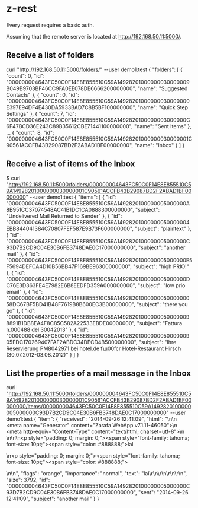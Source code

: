 # z-rest

Every request requires a basic auth.

Assuming that the remote server is located at http://192.168.50.11:5000/.

## Receive a list of folders
curl "http://192.168.50.11:5000/folders/" --user demo1:test
{
  "folders": [
    {
      "count": 0,
      "id": "000000004643FC50C0F14E8E855510C59A14928201000000030000009B049B9703BF46CC9FA0EE078DE6666200000000",
      "name": "Suggested Contacts"
    },
    {
      "count": 0,
      "id": "000000004643FC50C0F14E8E855510C59A14928201000000030000000E397E94DF4E430DA5933BAD7C8B5BF100000000",
      "name": "Quick Step Settings"
    },
    {
      "count": 7,
      "id": "000000004643FC50C0F14E8E855510C59A1492820100000003000000C6F47BCD36E243C89B35612CBE71441100000000",
      "name": "Sent Items"
    },
    ...
    {
      "count": 8,
      "id": "000000004643FC50C0F14E8E855510C59A14928201000000030000001C90561ACCFB43B29087BD2F2ABAD1BF00000000",
      "name": "Inbox"
    }
  ]
}

## Receive a list of items of the Inbox

$ curl "http://192.168.50.11:5000/folders/000000004643FC50C0F14E8E855510C59A14928201000000030000001C90561ACCFB43B29087BD2F2ABAD1BF00000000" --user demo1:test
{
  "items": [
    {
      "id": "000000004643FC50C0F14E8E855510C59A1492820100000005000000A8B951CC37074548AC41B1DC1CA0888300000000",
      "subject": "Undelivered Mail Returned to Sender"
    },
    {
      "id": "000000004643FC50C0F14E8E855510C59A14928201000000050000004EBB844041384C70807FEF587E9B73F600000000",
      "subject": "plaintext"
    },
    {
      "id": "000000004643FC50C0F14E8E855510C59A1492820100000005000000C93D7B2CD9C04E30B6FB3748DAE0C17000000000",
      "subject": "another mail"
    },
    {
      "id": "000000004643FC50C0F14E8E855510C59A1492820100000005000000E5F5694DEFCA4D10B56BB47F169BE96300000000",
      "subject": "high PRIO!"
    },
    {
      "id": "000000004643FC50C0F14E8E855510C59A1492820100000005000000DC76E3D363FE4E7982E6B8EEDFD359A000000000",
      "subject": "low prio email"
    },
    {
      "id": "000000004643FC50C0F14E8E855510C59A1492820100000005000000058DC67BF5BD41B48F7619B8B600EC3B00000000",
      "subject": "there you go"
    },
    {
      "id": "000000004643FC50C0F14E8E855510C59A149282010000000500000098891B1DB8EA4F8C85C582A22533EBDE00000000",
      "subject": "Fattura n.000488 del 30042013"
    },
    {
      "id": "000000004643FC50C0F14E8E855510C59A1492820100000005000000905FDC170269407FAF2ABDC34DECD4B500000000",
      "subject": "Ihre Reservierung PM8042971 bei hotel.de f\u00fcr Hotel-Restaurant Hirsch (30.07.2012-03.08.2012)"
    }
  ]
}


## List the properties of a mail message in the Inbox

curl "http://192.168.50.11:5000/folders/000000004643FC50C0F14E8E855510C59A14928201000000030000001C90561ACCFB43B29087BD2F2ABAD1BF00000000/items/000000004643FC50C0F14E8E855510C59A1492820100000005000000C93D7B2CD9C04E30B6FB3748DAE0C17000000000" --user demo1:test
{
  "item": {
    "received": "2014-09-26 12:41:09",
    "html": "<!DOCTYPE HTML PUBLIC \"-//W3C//DTD HTML 4.01 Transitional//EN\" \"http://www.w3.org/TR/html4/loose.dtd\"><html>\n<head>\n  <meta name=\"Generator\" content=\"Zarafa WebApp v7.1.11-46050\">\n  <meta http-equiv=\"Content-Type\" content=\"text/html; charset=utf-8\">\n  <title>another mail</title>\n</head>\n<body>\n<p style=\"padding: 0; margin: 0;\"><span style=\"font-family: tahoma; font-size: 10pt;\"><span style=\"color: #888888;\">lal</span><br /></span></p>\n<p style=\"padding: 0; margin: 0;\"><span style=\"font-family: tahoma; font-size: 10pt;\"><span style=\"color: #888888;\"><br /></span></span></p>\n</body>\n</html>",
    "flags": "orange",
    "importance": "normal",
    "text": "lal\r\n\r\n\r\n\r\n",
    "size": 3792,
    "id": "000000004643FC50C0F14E8E855510C59A1492820100000005000000C93D7B2CD9C04E30B6FB3748DAE0C17000000000",
    "sent": "2014-09-26 12:41:09",
    "subject": "another mail"
  }
}
